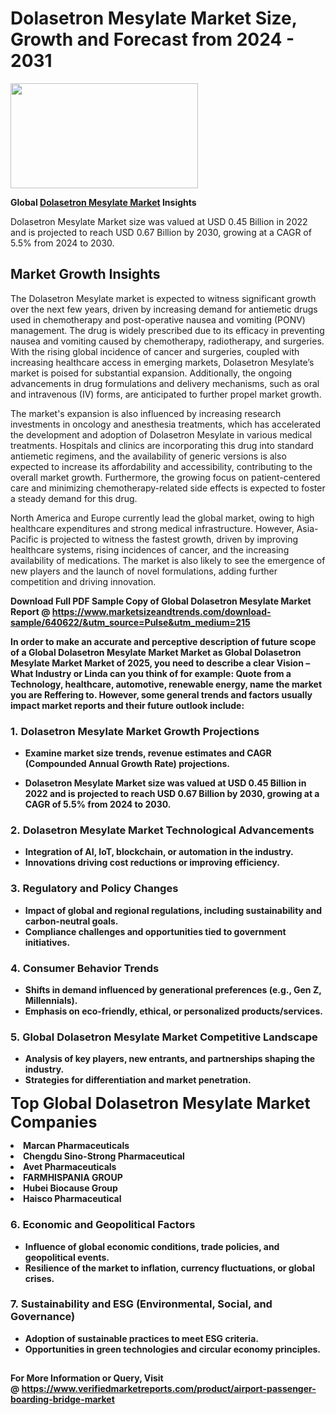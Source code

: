 <H1>Dolasetron Mesylate Market Size, Growth and Forecast from 2024 - 2031</H1><img class="aligncenter size-medium wp-image-584254" src="https://thirdeyenews.in/wp-content/uploads/2024/09/Global-Market-Research-300x168.jpeg" alt="" width="300" height="168" /><p><strong>Global&nbsp;<a href="https://www.marketsizeandtrends.com/download-sample/640622/&amp;utm_source=Pulse&amp;utm_medium=215">Dolasetron Mesylate Market</a> Insights</strong></p><p>Dolasetron Mesylate Market size was valued at USD 0.45 Billion in 2022 and is projected to reach USD 0.67 Billion by 2030, growing at a CAGR of 5.5% from 2024 to 2030.</p><p><h2>Market Growth Insights</h2> <p>The Dolasetron Mesylate market is expected to witness significant growth over the next few years, driven by increasing demand for antiemetic drugs used in chemotherapy and post-operative nausea and vomiting (PONV) management. The drug is widely prescribed due to its efficacy in preventing nausea and vomiting caused by chemotherapy, radiotherapy, and surgeries. With the rising global incidence of cancer and surgeries, coupled with increasing healthcare access in emerging markets, Dolasetron Mesylate’s market is poised for substantial expansion. Additionally, the ongoing advancements in drug formulations and delivery mechanisms, such as oral and intravenous (IV) forms, are anticipated to further propel market growth.</p> <p><strong></strong></p> <p>The market's expansion is also influenced by increasing research investments in oncology and anesthesia treatments, which has accelerated the development and adoption of Dolasetron Mesylate in various medical treatments. Hospitals and clinics are incorporating this drug into standard antiemetic regimens, and the availability of generic versions is also expected to increase its affordability and accessibility, contributing to the overall market growth. Furthermore, the growing focus on patient-centered care and minimizing chemotherapy-related side effects is expected to foster a steady demand for this drug.</p> <p>North America and Europe currently lead the global market, owing to high healthcare expenditures and strong medical infrastructure. However, Asia-Pacific is projected to witness the fastest growth, driven by improving healthcare systems, rising incidences of cancer, and the increasing availability of medications. The market is also likely to see the emergence of new players and the launch of novel formulations, adding further competition and driving innovation.</p> <p><strong></p><p><span class=""><strong>Download Full PDF Sample Copy of Global Dolasetron Mesylate Market Report</strong> @ <a href="https://www.marketsizeandtrends.com/download-sample/640622/&amp;utm_source=Pulse&amp;utm_medium=215" target="_blank">https://www.marketsizeandtrends.com/download-sample/640622/&amp;utm_source=Pulse&amp;utm_medium=215</a></span></p><p>In order to make an accurate and perceptive description of future scope of a Global&nbsp;Dolasetron Mesylate Market Market as Global&nbsp;Dolasetron Mesylate Market Market of 2025, you need to describe a clear Vision &ndash; What Industry or Linda can you think of for example: Quote from a Technology, healthcare, automotive, renewable energy, name the market you are Reffering to. However, some general trends and factors usually impact market reports and their future outlook include:</p><h3>1.&nbsp;<strong>Dolasetron Mesylate Market Growth Projections</strong></h3><ul><li>Examine market size trends, revenue estimates and CAGR (Compounded Annual Growth Rate) projections.</li><li><p>Dolasetron Mesylate Market size was valued at USD 0.45 Billion in 2022 and is projected to reach USD 0.67 Billion by 2030, growing at a CAGR of 5.5% from 2024 to 2030.</p></li></ul><h3>2.&nbsp;<strong>Dolasetron Mesylate Market Technological Advancements</strong></h3><ul><li>Integration of AI, IoT, blockchain, or automation in the industry.</li><li>Innovations driving cost reductions or improving efficiency.</li></ul><h3>3.&nbsp;<strong>Regulatory and Policy Changes</strong></h3><ul><li>Impact of global and regional regulations, including sustainability and carbon-neutral goals.</li><li>Compliance challenges and opportunities tied to government initiatives.</li></ul><h3>4.&nbsp;<strong>Consumer Behavior Trends</strong></h3><ul><li>Shifts in demand influenced by generational preferences (e.g., Gen Z, Millennials).</li><li>Emphasis on eco-friendly, ethical, or personalized products/services.</li></ul><h3>5.&nbsp;<strong>Global Dolasetron Mesylate Market Competitive Landscape</strong></h3><ul><li>Analysis of key players, new entrants, and partnerships shaping the industry.</li><li>Strategies for differentiation and market penetration.</li></ul><p data-pm-slice="1 1 []"><span style="color: inherit; font-family: inherit; font-size: 25px;">Top Global Dolasetron Mesylate Market Companies</span></p><div class="" data-test-id=""><p><li>Marcan Pharmaceuticals</li><li> Chengdu Sino-Strong Pharmaceutical</li><li> Avet Pharmaceuticals</li><li> FARMHISPANIA GROUP</li><li> Hubei Biocause Group</li><li> Haisco Pharmaceutical</li></p></div><h3>6.&nbsp;<strong>Economic and Geopolitical Factors</strong></h3><ul><li>Influence of global economic conditions, trade policies, and geopolitical events.</li><li>Resilience of the market to inflation, currency fluctuations, or global crises.</li></ul><h3>7.&nbsp;<strong>Sustainability and ESG (Environmental, Social, and Governance)</strong></h3><ul><li>Adoption of sustainable practices to meet ESG criteria.</li><li>Opportunities in green technologies and circular economy principles.</li></ul><h2><strong style="font-size: 14px;">For More Information or Query, Visit @&nbsp;</strong><a style="background-color: #ffffff; font-size: 14px;" href="https://www.marketsizeandtrends.com/report/dolasetron-mesylate-market/" target="_blank">https://www.verifiedmarketreports.com/product/airport-passenger-boarding-bridge-market</a></h2>
